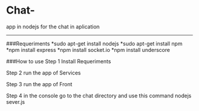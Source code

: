 # Chat-
app in nodejs for the chat in aplication

______________________
###Requeriments
    *sudo apt-get install nodejs
    *sudo apt-get install npm
    *npm install express
    *npm install socket.io
    *npm install underscore

###How to use 
Step 1
Install Requeriments 

Step 2
run the app of Services 

Step 3 
run the app of Front

Step 4
in the console go to the chat directory and use this command
    nodejs sever.js

